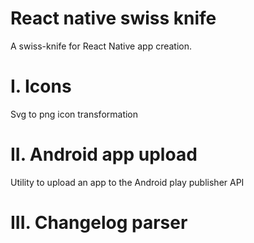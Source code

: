 # React native swiss knife

A swiss-knife for React Native app creation. 

# I. Icons

Svg to png icon transformation

# II. Android app upload

Utility to upload an app to the Android play publisher API

# III. Changelog parser  

